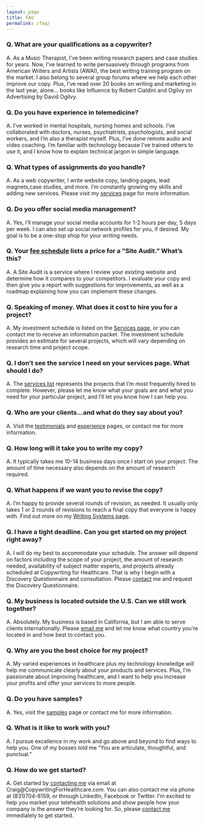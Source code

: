 ```yaml
---
layout: page
title: FAQ
permalink: /faq/
---
```


<main>
  <!-- <h2>FAQ</h2> -->
  
<h3>Q. What are your qualifications as a copywriter?</h3>
<p>A. As a Music Therapist, I’ve been writing research papers and case studies for years. Now, I’ve learned to write persuasively through programs from American Writers and Artists (AWAI), the best writing training program on the market. I also belong to several group forums where we help each other improve our copy. Plus, I’ve read over 20 books on writing and marketing in the last year, alone… books like Influence by Robert Cialdini and Ogilvy on Advertising by David Ogilvy.</p>

<h3>Q. Do you have experience in telemedicine?</h3>
<p>A. I’ve worked in mental hospitals, nursing homes and schools. I’ve collaborated with doctors, nurses, psychiatrists, psychologists, and social workers, and I’m also a therapist myself. Plus, I’ve done remote audio and video coaching. I’m familiar with technology because I’ve trained others to use it, and I know how to explain technical jargon in simple language.</p>

<h3>Q. What types of assignments do you handle?</h3>
<p>A. As a web copywriter, I write website copy, landing pages, lead magnets,case studies, and more. I’m constantly growing my skills and adding new services. Please visit my <a href="/services">services</a> page for more information.</p>

<h3>Q. Do you offer social media management?</h3>
<p>A. Yes, I’ll manage your social media accounts for 1-2 hours per day, 5 days per week. I can also set up social network profiles for you, if desired. My goal is to be a one-stop shop for your writing needs.</p>

<h3>Q. Your <a href="/services">fee schedule</a> lists a price for a ”Site Audit.” What’s this?</h3>
<p>A. A Site Audit is a service where I review your existing website and determine how it compares to your competitors. I evaluate your copy and then give you a report with suggestions for improvements, as well as a roadmap explaining how you can implement these changes.</p>

<h3>Q. Speaking of money. What does it cost to hire you for a project?</h3>
<p>A. My investment schedule is listed on the <a href="/services">Services page</a>, or you can contact me to receive an information packet. The investment schedule provides an estimate for several projects, which will vary depending on research time and project scope. </p>

<h3>Q. I don’t see the service I need on your services page. What should I do?</h3>
<p>A. The <a href="/services">services list</a> represents the projects that I’m most frequently hired to complete. However, please let me know what your goals are and what you need for your particular project, and I’ll let you know how I can help you.</p>

<h3>Q. Who are your clients…and what do they say about you?</h3>
<p>A. Visit the <a href="/testimonials">testimonials</a> and <a href="/experience">experience</a> pages, or contact me for more information.</p>

<h3>Q. How long will it take you to write my copy?</h3>
<p>A. It typically takes me 10-14 business days once I start on your project. The amount of time necessary also depends on the amount of research required.</p>

<h3>Q. What happens if we want you to revise the copy?</h3>
<p>A. I’m happy to provide several rounds of revision, as needed. It usually only takes 1 or 2 rounds of revisions to reach a final copy that everyone is happy with. Find out more on my <a href="/writing-systems">Writing Systems page</a>.</p>

<h3>Q. I have a tight deadline. Can you get started on my project right away?</h3>
<p>A. I will do my best to accommodate your schedule. The answer will depend on factors including the scope of your project, the amount of research needed, availability of subject matter experts, and projects already scheduled at Copywriting for Healthcare. That is why I begin with a Discovery Questionnaire and consultation. Please <a href="/contact">contact</a> me and request the Discovery Questionnaire.</p>

<h3>Q. My business is located outside the U.S. Can we still work together?</h3>
<p>A. Absolutely. My business is based in California, but I am able to serve clients internationally. Please <a href="/contact">email me</a> and let me know what country you’re located in and how best to contact you. </p>

<h3>Q. Why are you the best choice for my project?</h3>
<p>A. My varied experiences in healthcare plus my technology knowledge will help me communicate clearly about your products and services. Plus, I’m passionate about improving healthcare, and I want to help you increase your profits and offer your services to more people.</p>

<h3>Q. Do you have samples?</h3>
<p>A. Yes, visit the <a href="/samples">samples</a> page or contact me for more information.</p>

<h3>Q. What is it like to work with you?</h3>
<p>A. I pursue excellence in my work and go above and beyond to find ways to help you. One of my bosses told me “You are articulate, thoughtful, and punctual.” </p>

<h3>Q. How do we get started?</h3>
<p>A. Get started by <a href="/contact">contacting me</a> via email at Craig@CopywritingForHealthcare.com. You can also contact me via phone at (831)704-8159, or through LinkedIn, Facebook or Twitter. I’m excited to help you market your telehealth solutions and show people how your company is the answer they’re looking for. So, please <a href="/contact">contact me</a> immediately to get started.</p>

</main>